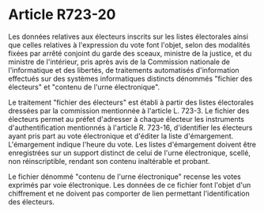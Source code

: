 # Article R723-20

Les données relatives aux électeurs inscrits sur les listes électorales ainsi que celles relatives à l'expression du vote font l'objet, selon des modalités fixées par arrêté conjoint du garde des sceaux, ministre de la justice, et du ministre de l'intérieur, pris après avis de la Commission nationale de l'informatique et des libertés, de traitements automatisés d'information effectués sur des systèmes informatiques distincts dénommés "fichier des électeurs" et "contenu de l'urne électronique".

Le traitement "fichier des électeurs" est établi à partir des listes électorales dressées par la commission mentionnée à l'article L. 723-3. Le fichier des électeurs permet au préfet d'adresser à chaque électeur les instruments d'authentification mentionnés à l'article R. 723-16, d'identifier les électeurs ayant pris part au vote électronique et d'éditer la liste d'émargement. L'émargement indique l'heure du vote. Les listes d'émargement doivent être enregistrées sur un support distinct de celui de l'urne électronique, scellé, non réinscriptible, rendant son contenu inaltérable et probant.

Le fichier dénommé "contenu de l'urne électronique" recense les votes exprimés par voie électronique. Les données de ce fichier font l'objet d'un chiffrement et ne doivent pas comporter de lien permettant l'identification des électeurs.

